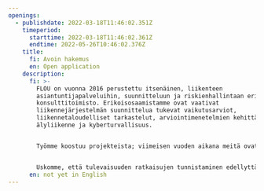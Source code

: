 ```yaml
---
openings:
  - publishdate: 2022-03-18T11:46:02.351Z
    timeperiod:
      starttime: 2022-03-18T11:46:02.361Z
      endtime: 2022-05-26T10:46:02.376Z
    title:
      fi: Avoin hakemus
      en: Open application
    description:
      fi: >-
        FLOU on vuonna 2016 perustettu itsenäinen, liikenteen
        asiantuntijapalveluihin, suunnitteluun ja riskienhallintaan erikoistunut
        konsulttitoimisto. Erikoisosaamistamme ovat vaativat
        liikennejärjestelmän suunnittelua tukevat vaikutusarviot,
        liikennetaloudelliset tarkastelut, arviointimenetelmien kehittäminen,
        älyliikenne ja kyberturvallisuus.


        Työmme koostuu projekteista; viimeisen vuoden aikana meitä ovat työllistäneet muun muassa useat raideliikenteen toimintaympäristön selvitykset, joukkoliikennesuunnitelmat, rahoitustarkastelut, poliittisten toimenpiteiden vaikutusarvioinnit, tiemaksutarkastelut, kaupunkitaloudelliset analyysit ja riskienhallinnan tehtävät.


        Uskomme, että tulevaisuuden ratkaisujen tunnistaminen edellyttää monitieteellistä ja analyyttistä lähestymistapaa, ja haluamme olla mukana tukemassa tietoon perustuvaa päätöksentekoa. Teemme yhteistyötä muun muassa tutkimuslaitosten ja yritysten kanssa.
      en: not yet in English
---
```

